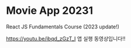 # Movie App 20231

React JS Fundamentals Course (2023 update!)

https://youtu.be/ibqd_zGzT_I
앱 실행 동영상입니다!!